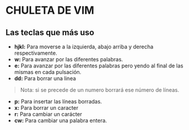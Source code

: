 CHULETA DE VIM
==============


Las teclas que más uso
----------------------

- **hjkl:** Para moverse a la izquierda, abajo arriba y derecha
respectivamente.
- **w:** Para avanzar por las diferentes palabras.
- **e:** Para avanzar por las diferentes palabras pero yendo al final
de las mismas en cada pulsación.
- **dd:** Para borrar una linea
> Nota: si se precede de un numero borrará ese número de líneas.
- **p:** Para insertar las líneas borradas.
- **x:** Para borrar un caracter
- **r:** Para cambiar un carácter
- **cw:** Para cambiar una palabra entera. 
